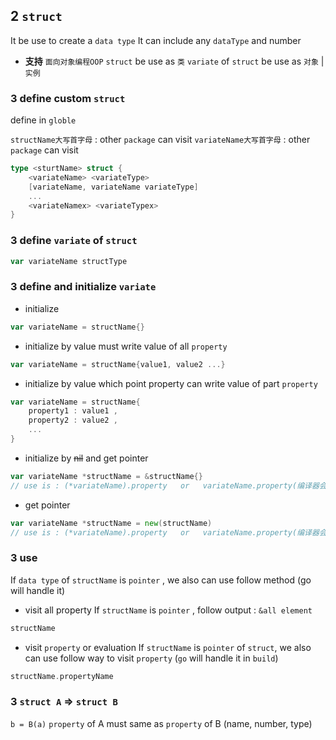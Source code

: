 ## 2 `struct`
It be use to create a `data type` 
It can include any `dataType` and number

* **支持**  `面向对象编程OOP` 
`struct` be use as `类` 
`variate` of `struct` be use as `对象` | `实例` 

### 3  define custom `struct` 
define in `globle` 

`structName大写首字母` : other `package` can visit
`variateName大写首字母` : other `package` can visit
```go
type <sturtName> struct {
	<variateName> <variateType>
	[variateName, variateName variateType]
	...
	<variateNamex> <variateTypex>
}
```


### 3  define `variate` of `struct` 
```go
var variateName structType
```


### 3  define and initialize `variate` 

* initialize 
```go
var variateName = structName{}
```

* initialize by value
must write value of all `property` 
```go
var variateName = structName{value1, value2 ...}
```

* initialize by value which point property
can write value of part `property` 
```go
var variateName = structName{
	property1 : value1 ,
	property2 : value2 ,
	...
}
```

* initialize by ~~nil~~ and get pointer
```go
var variateName *structName = &structName{}
// use is : (*variateName).property   or   variateName.property(编译器会转换)
```

* get pointer
```go
var variateName *structName = new(structName)
// use is : (*variateName).property   or   variateName.property(编译器会转换)
```




### 3  use
If `data type` of `structName` is `pointer` , we also can use follow method (go will handle it)


* visit all property
If `structName` is `pointer` , follow output : `&all element` 
```go
structName
```

* visit `property` or evaluation
If `structName` is `pointer` of `struct`, we also can use follow way to visit `property` (`go` will handle it in `build`)
```go
structName.propertyName
```



### 3  `struct A` => `struct B` 
`b = B(a)` 
`property` of A must same as `property` of B (name, number, type)

